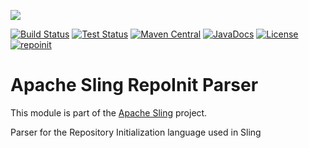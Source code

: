 [<img src="https://sling.apache.org/res/logos/sling.png"/>](https://sling.apache.org)

 [![Build Status](https://builds.apache.org/buildStatus/icon?job=Sling/sling-org-apache-sling-repoinit-parser/master)](https://builds.apache.org/job/Sling/job/sling-org-apache-sling-repoinit-parser/job/master) [![Test Status](https://img.shields.io/jenkins/t/https/builds.apache.org/job/Sling/job/sling-org-apache-sling-repoinit-parser/job/master.svg)](https://builds.apache.org/job/Sling/job/sling-org-apache-sling-repoinit-parser/job/master/test_results_analyzer/) [![Maven Central](https://maven-badges.herokuapp.com/maven-central/org.apache.sling/org.apache.sling.repoinit.parser/badge.svg)](https://search.maven.org/#search%7Cga%7C1%7Cg%3A%22org.apache.sling%22%20a%3A%22org.apache.sling.repoinit.parser%22) [![JavaDocs](https://www.javadoc.io/badge/org.apache.sling/org.apache.sling.repoinit.parser.svg)](https://www.javadoc.io/doc/org.apache.sling/org.apache.sling.repoinit.parser) [![License](https://img.shields.io/badge/License-Apache%202.0-blue.svg)](https://www.apache.org/licenses/LICENSE-2.0) [![repoinit](https://sling.apache.org/badges/group-repoinit.svg)](https://github.com/apache/sling-aggregator/blob/master/docs/groups/repoinit.md)

# Apache Sling RepoInit Parser

This module is part of the [Apache Sling](https://sling.apache.org) project.

Parser for the Repository Initialization language used in Sling
